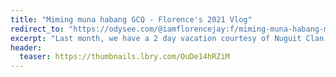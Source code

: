 ```yaml
---
title: "Miming muna habang GCQ - Florence's 2021 Vlog"
redirect_to: "https://odysee.com/@iamflorencejay:f/miming-muna-habang-mecq-florence's-2021:7"
excerpt: "Last month, we have a 2 day vacation courtesy of Nuguit Clan, thank you so much btw. and we're literally having fun because the swimming pool is so warm."
header:
  teaser: https://thumbnails.lbry.com/OuDe14hRZiM
---
```


